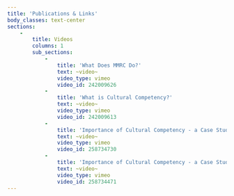 ```yaml
---
title: 'Publications & Links'
body_classes: text-center
sections:
    -
        title: Videos
        columns: 1
        sub_sections:
            -
                title: 'What Does MMRC Do?'
                text: ~video~
                video_type: vimeo
                video_id: 242009626
            -
                title: 'What is Cultural Competency?'
                text: ~video~
                video_type: vimeo
                video_id: 242009613
            -
                title: 'Importance of Cultural Competency - a Case Study'
                text: ~video~
                video_type: vimeo
                video_id: 258734730
            -
                title: 'Importance of Cultural Competency - a Case Study'
                text: ~video~
                video_type: vimeo
                video_id: 258734471
---
```


